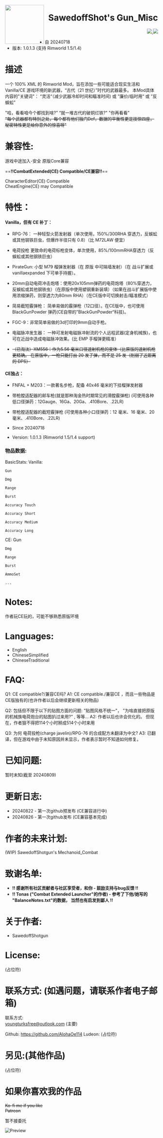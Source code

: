 <p>
  <img src="About/SS_Icon.png" height="128" align="left">
  <h1 align="right">SawedoffShot's Gun_Misc</h1>
</p>

<p align="right">
  <a href="https://github.com/AlohaOe114/SawedoffShotgun-s-Gun_Misc/releases">
    <img src="https://img.shields.io/badge/-latest%20release-gray?style=for-the-badge&logo=github">
  </a>
  <a href="youngturksfree@outlook.com">
    <img src="https://img.shields.io/badge/-Email%20me-blue?style=for-the-badge&logo=mail">
  </a>
</p>


 - 自 20240718 
 - 版本: 1.0.1.3 (支持 Rimworld 1.5/1.4)

# 描述

 一个 100% XML 的 Rimworld Mod，旨在添加一些可能适合现实生活和 Vanilla/CE 游戏环境的新武器，“古代（21 世纪）”时代的武器最多。
 本Mod具体内容的"关键词"：
  “灵活“（减少武器冷却时间和瞄准时间) 或 ”廉价/临时用“ 或 ”反蜈蚣”

 "哈，看看咱今个都找到啥?” “就一堆古代的破铜烂铁?" "你再看看"    
 ~~"每个武器都有特别之处，每个都有他们独门Def，数据的平衡性更是技惊四座，秘密特性更是给你意外的惊喜呀"~~
 
# 兼容性:
 游戏中途加入-安全
 原版Core兼容
 
 ==**!!CombatExtended(CE) Compatible/CE兼容!!**==   

 CharacterEditor(CE) Compatible   
 CheatEngine(CE) may Compatible   

# 特性：

 #### Vanilla，但有 CE 补丁：
 - RPG-76： 一种轻型火箭发射器（单次使用，150%/300RHA 穿透力，反蜈蚣或其他钢铁巨虫，但爆炸半径只有 0.8）（比 M72LAW 便宜）
 - 电荷投枪 更致命的电荷标枪变体，单次使用，85%/100mmRHA穿透力（反蜈蚣或其他钢铁巨虫）
 - PirateGun: 小型 M79 榴弹发射器（在 原版 中可隔墙发射）（在 战斗扩展或 vanillaexpanded 下可单手持握）。

 - 20mm自动电荷冲击炮塔：使用20x105mm弹药的电荷炮塔（80%穿透力，反蜈蚣或其他钢铁虫）（在原版中使用塑钢重新装填）（如果在战斗扩展版中使用浓缩弹药，则穿透力为80mm RHA）（在CE版中可切换射击/瞄准模式）

 - 简易截短霰弹枪： 简单易做的霰弹枪（12口径）。在CE版中，也可使用 BlackGunPowder 弹药(CE自带的”BlackGunPowder“科技)。
 - FGC-9：非常简单易做的3d打印的9mm自动手枪。

 - 电磁脉冲发生器： 一种可发射电磁脉冲射流的个人远程武器(定身机械族)，也可在近战中造成电磁脉冲效果。(比 EMP 手榴弹更精准）

 - ~~（已淘汰）XM556：作为5.56 毫米口径速射机枪的变体（比原版的速射机枪更精确。 在原版中，一枪只能打出 20 发子弹，而不是 25 发（削弱了近距离的 DPS）~~

 #### CE独占：
 - FNFAL + M203：一款著名步枪，配备 40x46 毫米的下挂榴弹发射器
 - 带枪膛适配器的邮车枪(就是那种淘金热时期常见的滑膛霰弹枪) (可使用各种低口径弹药：12Gauge、16Ga、20Ga、.410Bore、.22LR)
 - 带枪膛适配器的截短霰弹枪 (可使用各种小口径弹药：12 毫米、16 毫米、20 毫米、.410Bore、.22LR)


 - Since 20240718
 - Version: 1.0.1.3 (Rimworld 1.5/1.4 support)


### 物品数据:

 BasicStats:
  Vanilla:
	
	Gun
	
	Dmg
	
	Range
	
	Burst
	
	Accuracy Touch
	
	Accuracy Short
	
	Accuracy Medium
	
	Accuracy Long
	

  CE:
    Gun
  
    Dmg
  
    Range
  
    Burst

    AmmoSet
  
    ...
  
  
 
# Notes:
 作者玩CE玩的，可能不够熟悉原版环境

# Languages:
 - English
 - ChineseSimplified
 - ChineseTraditional

# FAQ:
 Q1: CE compatible?/兼容CE吗?
 A1: CE compatible./兼容CE ，而且一些物品是CE版独有的(也许作者以后会继续更新相关的物品)

 Q2: 包括但不限于以下的贴图方面的问题: "贴图风格不统一"， "为啥直接把原版的机械族电荷炮台的贴图扒过来用?" , 等等...
 A2: 作者以后也许会优化的。 但现在，作者狠不得把114个小时掰成514个小时来用
 
 Q3: 为何 电荷投枪(charge javelin)/RPG-76 的合成配方未翻译为中文?
 A3: 已翻译，但在游戏中由于未知原因并未显示，作者表示暂时不知道如何修复。

# 已知问题:
 暂时未知(截至 20240809)

# 更新日志:
 - 20240822 - 第一次github预发布 (CE兼容进行中)
 - 20240826 - 第一次github发布 (CE兼容基本完成)
 
# 作者的未来计划:
 (WIP) SawedoffShotgun's Mechanoid_Combat

# 致谢名单:
 - **!! 感谢所有社区贡献者与社区享受者，和你 - 鼓励支持与bug反馈 !!**
 - **!! Tonas ("Combat Extended Launcher"的作者) - 参考了下他/她写的 "BalanceNotes.txt"的数据， 当然也有启发到鄙人 !!**

# 关于作者:
 - SawedoffShotgun

# License:
 (占位符)

# 联系方式: (如遇问题，请联系作者电子邮箱)
 联系方式:  
  youngturksfree@outlook.com (主要)

 Github: https://github.com/AlohaOe114
 Ludeon: (占位符)

# 另见:(其他作品)
 (占位符)

# 如果你喜欢我的作品
 ~~Ko-fi me if you like~~    
 ~~Patreon~~

 暂不接委托


![Preview](/About/Preview.png)
